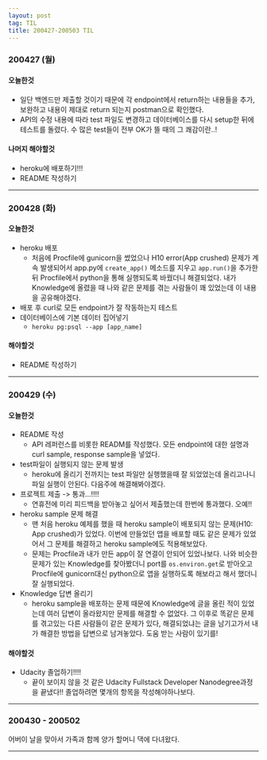 ```yaml
---
layout: post
tag: TIL
title: 200427-200503 TIL
---
```


### 200427 (월)
#### 오늘한것
- 일단 백엔드만 제출할 것이기 때문에 각 endpoint에서 return하는 내용들을 추가, 보완하고 내용이 제대로 return 되는지 postman으로 확인했다.
- API의 수정 내용에 따라 test 파일도 변경하고 데이터베이스를 다시 setup한 뒤에 테스트를 돌렸다. 수 많은 test들이 전부 OK가 뜰 때의 그 쾌감이란..!
#### 나머지 해야할것
- heroku에 배포하기!!!
- README 작성하기

---

### 200428 (화)
#### 오늘한것
- heroku 배포
  - 처음에 Procfile에 gunicorn을 썼었으나 H10 error(App crushed) 문제가 계속 발생되어서 app.py에 `create_app()` 메소드를 지우고 `app.run()`을 추가한 뒤 Procfile에서 python을 통해 실행되도록 바꿨더니 해결되었다. 내가 Knowledge에 올렸을 때 나와 같은 문제를 겪는 사람들이 꽤 있었는데 이 내용을 공유해야겠다.
- 배포 후 curl로 모든 endpoint가 잘 작동하는지 테스트
- 데이터베이스에 기본 데이터 집어넣기
  - `heroku pg:psql --app [app_name]`
#### 해야할것
- README 작성하기

---

### 200429 (수)
#### 오늘한것
- README 작성
  - API 레퍼런스를 비롯한 READM를 작성했다. 모든 endpoint에 대한 설명과 curl sample, response sample을 넣었다.
- test파일이 실행되지 않는 문제 발생
  - heroku에 올리기 전까지는 test 파일만 실행했을때 잘 되었었는데 올리고나니 파일 실행이 안된다. 다음주에 해결해봐야겠다.
- 프로젝트 제출 -> 통과...!!!!
  - 연휴전에 미리 피드백을 받아놓고 싶어서 제출했는데 한번에 통과했다. 오예!!
- heroku sample 문제 해결
  - 맨 처음 heroku 예제를 했을 때 heroku sample이 배포되지 않는 문제(H10: App crushed)가 있었다. 이번에 만들었던 앱을 배포할 때도 같은 문제가 있었어서 그 문제를 해결하고 heroku sample에도 적용해보았다.
  - 문제는 Procfile과 내가 만든 app이 잘 연결이 안되어 있었나보다. 나와 비슷한 문제가 있는 Knowledge를 찾아봤더니 port를 `os.environ.get`로 받아오고 Procfile에 gunicorn대신 python으로 앱을 실행하도록 해보라고 해서 했더니 잘 실행되었다.
- Knowledge 답변 올리기
  - heroku sample을 배포하는 문제 때문에 Knowledge에 글을 올린 적이 있었는데 여러 답변이 올라왔지만 문제를 해결할 수 없었다. 그 이후로 똑같은 문제를 겪고있는 다른 사람들이 같은 문제가 있다, 해결되었냐는 글을 남기고가서 내가 해결한 방법을 답변으로 남겨놓았다. 도움 받는 사람이 있기를!
  
#### 해야할것
- Udacity 졸업하기!!!!
  - 끝이 보이지 않을 것 같은 Udacity Fullstack Developer Nanodegree과정을 끝냈다!! 졸업하려면 몇개의 항목을 작성해야하나보다. 

---

### 200430 - 200502
어버이 날을 맞아서 가족과 함께 양가 할머니 댁에 다녀왔다.

---


